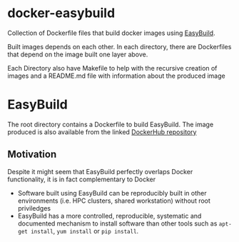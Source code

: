 # docker-easybuild

Collection of Dockerfile files that build docker images using
[EasyBuild](https://hpcugent.github.io/easybuild/). 

Built images depends on each other. In each directory, there are Dockerfiles
that depend on the image built one layer above. 

Each Directory also have Makefile to help with the recursive creation of
images and a README.md file with information about the produced image

# EasyBuild

The root directory contains a Dockerfile to build EasyBuild. The image produced
is also available from the linked [DockerHub
repository](https://hub.docker.com/r/sberri/easybuild/)

## Motivation

Despite it might seem that EasyBuild perfectly overlaps Docker functionality,
it is in fact complementary to Docker

- Software built using EasyBuild can be reproducibly built in other
  environments (i.e. HPC clusters, shared workstation) without root priviledges
- EasyBuild has a more controlled, reproducible, systematic and documented
  mechanism to install software than other tools such as `apt-get install`, `yum
  install` or `pip install`.


